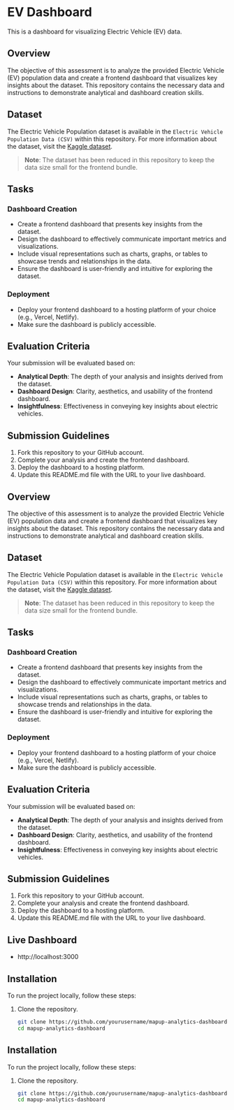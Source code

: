 # EV Dashboard

This is a dashboard for visualizing Electric Vehicle (EV) data.
## Overview

The objective of this assessment is to analyze the provided Electric Vehicle (EV) population data and create a frontend dashboard that visualizes key insights about the dataset. This repository contains the necessary data and instructions to demonstrate analytical and dashboard creation skills. 

## Dataset

The Electric Vehicle Population dataset is available in the `Electric Vehicle Population Data (CSV)` within this repository. For more information about the dataset, visit the [Kaggle dataset](https://www.kaggle.com/datasets).

> **Note**: The dataset has been reduced in this repository to keep the data size small for the frontend bundle.

## Tasks

### Dashboard Creation

- Create a frontend dashboard that presents key insights from the dataset.
- Design the dashboard to effectively communicate important metrics and visualizations.
- Include visual representations such as charts, graphs, or tables to showcase trends and relationships in the data.
- Ensure the dashboard is user-friendly and intuitive for exploring the dataset.

### Deployment

- Deploy your frontend dashboard to a hosting platform of your choice (e.g., Vercel, Netlify).
- Make sure the dashboard is publicly accessible.

## Evaluation Criteria

Your submission will be evaluated based on:

- **Analytical Depth**: The depth of your analysis and insights derived from the dataset.
- **Dashboard Design**: Clarity, aesthetics, and usability of the frontend dashboard.
- **Insightfulness**: Effectiveness in conveying key insights about electric vehicles.

## Submission Guidelines

1. Fork this repository to your GitHub account.
2. Complete your analysis and create the frontend dashboard.
3. Deploy the dashboard to a hosting platform.
4. Update this README.md file with the URL to your live dashboard.

## Overview

The objective of this assessment is to analyze the provided Electric Vehicle (EV) population data and create a frontend dashboard that visualizes key insights about the dataset. This repository contains the necessary data and instructions to demonstrate analytical and dashboard creation skills. 

## Dataset

The Electric Vehicle Population dataset is available in the `Electric Vehicle Population Data (CSV)` within this repository. For more information about the dataset, visit the [Kaggle dataset](https://www.kaggle.com/datasets).

> **Note**: The dataset has been reduced in this repository to keep the data size small for the frontend bundle.

## Tasks

### Dashboard Creation

- Create a frontend dashboard that presents key insights from the dataset.
- Design the dashboard to effectively communicate important metrics and visualizations.
- Include visual representations such as charts, graphs, or tables to showcase trends and relationships in the data.
- Ensure the dashboard is user-friendly and intuitive for exploring the dataset.

### Deployment

- Deploy your frontend dashboard to a hosting platform of your choice (e.g., Vercel, Netlify).
- Make sure the dashboard is publicly accessible.

## Evaluation Criteria

Your submission will be evaluated based on:

- **Analytical Depth**: The depth of your analysis and insights derived from the dataset.
- **Dashboard Design**: Clarity, aesthetics, and usability of the frontend dashboard.
- **Insightfulness**: Effectiveness in conveying key insights about electric vehicles.

## Submission Guidelines

1. Fork this repository to your GitHub account.
2. Complete your analysis and create the frontend dashboard.
3. Deploy the dashboard to a hosting platform.
4. Update this README.md file with the URL to your live dashboard.

## Live Dashboard

- http://localhost:3000
## Installation

To run the project locally, follow these steps:

1. Clone the repository.
   ```bash
   git clone https://github.com/yourusername/mapup-analytics-dashboard.git
   cd mapup-analytics-dashboard


## Installation

To run the project locally, follow these steps:

1. Clone the repository.
   ```bash
   git clone https://github.com/yourusername/mapup-analytics-dashboard.git
   cd mapup-analytics-dashboard
